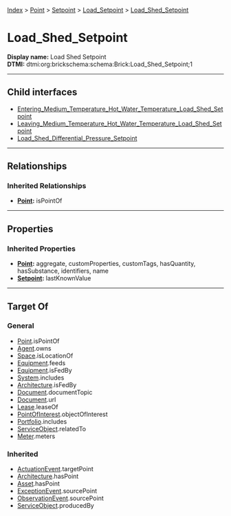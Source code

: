 [Index](../../../../index.md) > [Point](../../../Point.md) > [Setpoint](../../Setpoint.md) > [Load_Setpoint](../Load_Setpoint.md) > [Load_Shed_Setpoint](#)
# Load_Shed_Setpoint

**Display name:** Load Shed Setpoint<br />
**DTMI:** dtmi:org:brickschema:schema:Brick:Load_Shed_Setpoint;1

---

## Child interfaces
* [Entering_Medium_Temperature_Hot_Water_Temperature_Load_Shed_Setpoint](Entering_Medium_Temperature_Hot_Water_Temperature-.md)
* [Leaving_Medium_Temperature_Hot_Water_Temperature_Load_Shed_Setpoint](Leaving_Medium_Temperature_Hot_Water_Temperature-.md)
* [Load_Shed_Differential_Pressure_Setpoint](Load_Shed_Differential_Pressure_Setpoint/Load_Shed_Differential_Pressure_Setpoint.md)

---

## Relationships

### Inherited Relationships
* **[Point](../../../Point.md):** isPointOf

---

## Properties

### Inherited Properties
* **[Point](../../../Point.md):** aggregate, customProperties, customTags, hasQuantity, hasSubstance, identifiers, name
* **[Setpoint](../../Setpoint.md):** lastKnownValue

---

## Target Of
### General
* [Point](../../../Point.md).isPointOf
* [Agent](../../../../Agent/Agent.md).owns
* [Space](../../../../Space/Space.md).isLocationOf
* [Equipment](../../../../Asset/Equipment/Equipment.md).feeds
* [Equipment](../../../../Asset/Equipment/Equipment.md).isFedBy
* [System](../../../../Collection/System/System.md).includes
* [Architecture](../../../../Space/Architecture/Architecture.md).isFedBy
* [Document](../../../../Information/Document/Document.md).documentTopic
* [Document](../../../../Information/Document/Document.md).url
* [Lease](../../../../Event/Lease.md).leaseOf
* [PointOfInterest](../../../../Information/PointOfInterest.md).objectOfInterest
* [Portfolio](../../../../Collection/Portfolio.md).includes
* [ServiceObject](../../../../Information/ServiceObject/ServiceObject.md).relatedTo
* [Meter](../../../../Asset/Equipment/Meter/Meter.md).meters
### Inherited
* [ActuationEvent](../../../../Event/Point-/ActuationEvent.md).targetPoint
* [Architecture](../../../../Space/Architecture/Architecture.md).hasPoint
* [Asset](../../../../Asset/Asset.md).hasPoint
* [ExceptionEvent](../../../../Event/Point-/ExceptionEvent.md).sourcePoint
* [ObservationEvent](../../../../Event/Point-/ObservationEvent/ObservationEvent.md).sourcePoint
* [ServiceObject](../../../../Information/ServiceObject/ServiceObject.md).producedBy
